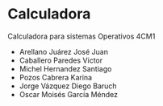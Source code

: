 # Calculadora
Calculadora para sistemas Operativos 4CM1

- Arellano Juárez José Juan
- Caballero Paredes Victor
- Michel Hernandez Santiago
- Pozos Cabrera Karina
- Jorge Vázquez Diego Baruch
- Oscar Moisés García Méndez
